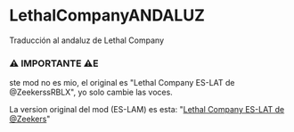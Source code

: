 # LethalCompanyANDALUZ
Traducción al andaluz de Lethal Company

### ⚠ IMPORTANTE ⚠E

ste mod no es mio, el original es "Lethal Company ES-LAT de @ZeekerssRBLX", yo solo cambie las voces.

La version original del mod (ES-LAM) es esta: "<a href="https://thunderstore.io/c/lethal-company/p/ChomusukeDEV/LethalCompanyLAT/">Lethal Company ES-LAT de @Zeekers</a>"
